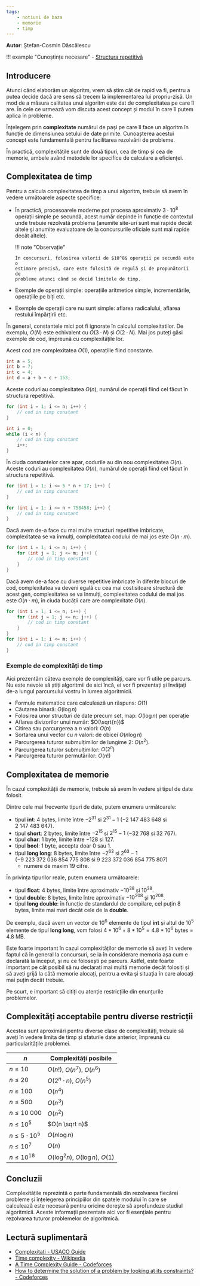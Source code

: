 ```yaml
---
tags:
    - notiuni de baza
    - memorie
    - timp
---
```


**Autor**: Ștefan-Cosmin Dăscălescu

!!! example "Cunoștințe necesare"
    - [Structura repetitivă](https://edu.roalgo.ro/cppintro/loops/)

## Introducere

Atunci când elaborăm un algoritm, vrem să știm cât de rapid va fi, pentru a
putea decide dacă are sens să trecem la implementarea lui propriu-zisă. Un mod
de a măsura calitatea unui algoritm este dat de complexitatea pe care îl are. În
cele ce urmează vom discuta acest concept și modul în care îl putem aplica în
probleme.

Înțelegem prin **complexitate** numărul de pași pe care îl face un algoritm în
funcție de dimensiunea setului de date primite. Cunoașterea acestui concept este
fundamentală pentru facilitarea rezolvării de probleme.

În practică, complexitățile sunt de două tipuri, cea de timp și cea de memorie,
ambele având metodele lor specifice de calculare a eficienței.

## Complexitatea de timp

Pentru a calcula complexitatea de timp a unui algoritm, trebuie să avem în
vedere următoarele aspecte specifice:

- În practică, procesoarele moderne pot procesa aproximativ $3 \cdot 10^8$
  operații simple pe secundă, acest număr depinde în funcție de contextul unde
  trebuie rezolvată problema (anumite site-uri sunt mai rapide decât altele și
  anumite evaluatoare de la concursurile oficiale sunt mai rapide decât altele).

  !!! note "Observație"

      În concursuri, folosirea valorii de $10^8$ operații pe secundă este o
      estimare precisă, care este folosită de regulă și de propunătorii de
      probleme atunci când se decid limitele de timp.

- Exemple de operații simple: operațiile aritmetice simple, incrementările,
  operațiile pe biți etc.
- Exemple de operații care nu sunt simple: aflarea radicalului, aflarea restului
  împărțirii etc.

În general, constantele mici pot fi ignorate în calculul complexitatilor. De
exemplu, $O(N)$ este echivalent cu $O(3 \cdot N)$ și $O(2 \cdot N)$. Mai jos
puteți găsi exemple de cod, împreună cu complexitățile lor.

Acest cod are complexitatea $O(1)$, operațiile fiind constante.

```cpp
int a = 5;
int b = 7;
int c = 4;
int d = a + b + c + 153;
```

Aceste coduri au complexitatea $O(n)$, numărul de operații fiind cel făcut în
structura repetitivă.

```cpp
for (int i = 1; i <= n; i++) {
    // cod in timp constant
}
```

```cpp
int i = 0;
while (i < n) {
    // cod in timp constant
    i++;
}
```

În ciuda constantelor care apar, codurile au din nou complexitatea $O(n)$.
Aceste coduri au complexitatea $O(n)$, numărul de operații fiind cel făcut în
structura repetitivă.

```cpp
for (int i = 1; i <= 5 * n + 17; i++) {
    // cod in timp constant
}
```

```cpp
for (int i = 1; i <= n + 758458; i++) {
    // cod in timp constant
}
```

Dacă avem de-a face cu mai multe structuri repetitive imbricate, complexitatea
se va înmulți, complexitatea codului de mai jos este $O(n \cdot m)$.

```cpp
for (int i = 1; i <= n; i++) {
    for (int j = 1; j <= m; j++) {
        // cod in timp constant
    }
}
```

Dacă avem de-a face cu diverse repetitive imbricate în diferite blocuri de cod,
complexitatea va deveni egală cu cea mai costisitoare structură de acest gen,
complexitatea se va înmulți, complexitatea codului de mai jos este $O(n \cdot
m)$, în ciuda bucății care are complexitate $O(n)$.

```cpp
for (int i = 1; i <= n; i++) {
    for (int j = 1; j <= n; j++) {
        // cod in timp constant
    }
}
for (int i = 1; i <= m; i++) {
    // cod in timp constant
}
```

### Exemple de complexități de timp

Aici prezentăm câteva exemple de complexități, care vor fi utile pe parcurs. Nu
este nevoie să știți algoritmii de aici încă, ei vor fi prezentați și învățați
de-a lungul parcursului vostru în lumea algoritmicii.

- Formule matematice care calculează un răspuns: $O(1)$
- Căutarea binară: $O(\log n)$
- Folosirea unor structuri de date precum set, map: $O(\log n)$ per operație
- Aflarea divizorilor unui număr: $O(\sqrt{n})$
- Citirea sau parcurgerea a $n$ valori: $O(n)$
- Sortarea unui vector cu $n$ valori: de obicei $O(n \log n)$
- Parcurgerea tuturor submulțimilor de lungime $2$: $O(n^2)$.
- Parcurgerea tuturor submulțimilor: $O(2^n)$
- Parcurgerea tuturor permutărilor: $O(n!)$

## Complexitatea de memorie

În cazul complexității de memorie, trebuie să avem în vedere și tipul de date
folosit.

Dintre cele mai frecvente tipuri de date, putem enumera următoarele:

- tipul **int**: $4$ bytes, limite între $-2^{31}$ si $2^{31} - 1$ ($-2 \ 147 \
  483 \ 648$ si $2 \ 147 \ 483 \ 647$).
- tipul **short**: $2$ bytes, limite între $-2^{15}$ si $2^{15} - 1$ ($-32  \
  768$ si $32 \ 767$).
- tipul **char**: $1$ byte, limite între $-128$ si $127$.
- tipul **bool**: $1$ byte, accepta doar $0$ sau $1$.
- tipul **long long**: $8$ bytes, limite între $-2^{63}$ si $2^{63} - 1$ ($-9 \
  223 \ 372 \ 036 \ 854 \ 775 \ 808$ si $9 \ 223 \ 372 \ 036 \ 854 \ 775 \ 807$)
  * numere de maxim $19$ cifre.

În privința tipurilor reale, putem enumera următoarele:

- tipul **float**: $4$ bytes, limite între aproximativ $-10^{38}$ și $10^{38}$.
- tipul **double**: $8$ bytes, limite între aproximativ $-10^{208}$ și
  $10^{208}$.
- tipul **long double**: în funcție de standardul de compilare, cel puțin $8$
  bytes, limite mai mari decât cele de la **double**.

De exemplu, dacă avem un vector de $10^6$ elemente de tipul **int** și altul de
$10^5$ elemente de tipul **long long**, vom folosi $4 * 10^6 + 8 * 10^5 =
4.8*10^6$ bytes = $4.8$ MB.

Este foarte important în cazul complexităților de memorie să aveți în vedere
faptul că în general la concursuri, se ia în considerare memoria așa cum e
declarată la început, și nu ce folosești pe parcurs. Astfel, este foarte
important pe cât posibil să nu declarați mai multă memorie decât folosiți și să
aveți grijă la câtă memorie alocați, pentru a evita și situația în care alocați
mai puțin decât trebuie.

Pe scurt, e important să citiți cu atenție restricțiile din enunțurile
problemelor.

## Complexități acceptabile pentru diverse restricții

Acestea sunt aproximări pentru diverse clase de complexități, trebuie să aveți
în vedere limita de timp și sfaturile date anterior, împreună cu
particularitățile problemei.

| $n$                   | Complexități posibile              |
| --------------------- | ---------------------------------- |
| $n \leq 10$           | $O(n!)$, $O(n^7)$, $O(n^6)$        |
| $n \leq 20$           | $O(2^n \cdot n)$, $O(n^5)$         |
| $n \leq 100$          | $O(n^4)$                           |
| $n \leq 500$          | $O(n^3)$                           |
| $n \leq 10 \ 000$     | $O(n^2)$                           |
| $n \leq 10^5$         | $O(n \sqrt n)$                     |
| $n \leq 5 \cdot 10^5$ | $O(n \log n)$                      |
| $n \leq 10^7$         | $O(n)$                             |
| $n \leq 10^{18}$      | $O(\log^2 n)$, $O(\log n)$, $O(1)$ |

## Concluzii

Complexitățile reprezintă o parte fundamentală din rezolvarea fiecărei probleme
și înțelegerea principiilor din spatele modului în care se calculează este
necesară pentru oricine dorește să aprofundeze studiul algoritmicii. Aceste
informații prezentate aici vor fi esențiale pentru rezolvarea tuturor
problemelor de algoritmică.

## Lectură suplimentară

- [Complexitati - USACO Guide](https://usaco.guide/bronze/time-comp?lang=cpp)
- [Time complexity - Wikipedia](https://en.wikipedia.org/wiki/Time_complexity)
- [A Time Complexity Guide - Codeforces](https://codeforces.com/blog/entry/104888)
- [How to determine the solution of a problem by looking at its constraints? - Codeforces](https://codeforces.com/blog/entry/21344)
